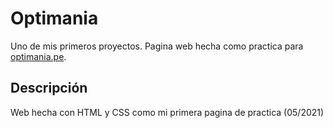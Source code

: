 # Optimania

Uno de mis primeros proyectos. Pagina web hecha como practica para <a href="https://optimania.pe/">optimania.pe</a>.

## Descripción

Web hecha con HTML y CSS como mi primera pagina de practica (05/2021)
